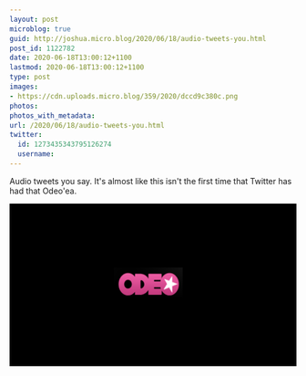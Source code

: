 ```yaml
---
layout: post
microblog: true
guid: http://joshua.micro.blog/2020/06/18/audio-tweets-you.html
post_id: 1122782
date: 2020-06-18T13:00:12+1100
lastmod: 2020-06-18T13:00:12+1100
type: post
images:
- https://cdn.uploads.micro.blog/359/2020/dccd9c380c.png
photos:
photos_with_metadata:
url: /2020/06/18/audio-tweets-you.html
twitter:
  id: 1273435343795126274
  username: 
---
```

Audio tweets you say. It's almost like this isn't the first time that Twitter has had that Odeo'ea.

<img src="uploads/2020/dccd9c380c.png" width="600" height="285" alt="" />
